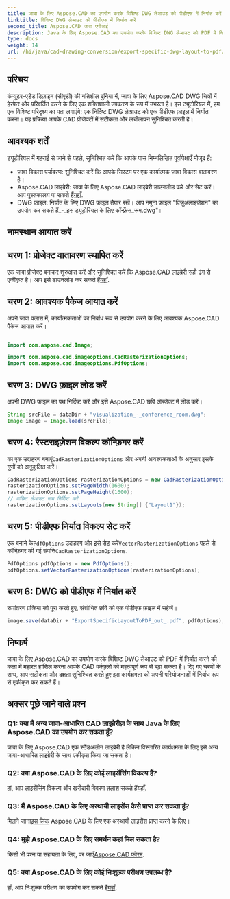 ```yaml
---
title: जावा के लिए Aspose.CAD का उपयोग करके विशिष्ट DWG लेआउट को पीडीएफ में निर्यात करें
linktitle: विशिष्ट DWG लेआउट को पीडीएफ में निर्यात करें
second_title: Aspose.CAD जावा एपीआई
description: Java के लिए Aspose.CAD का उपयोग करके विशिष्ट DWG लेआउट को PDF में निर्यात करने के लिए चरण-दर-चरण मार्गदर्शिका देखें। अपने CAD वर्कफ़्लो को सहजता से अनुकूलित करें।
type: docs
weight: 14
url: /hi/java/cad-drawing-conversion/export-specific-dwg-layout-to-pdf/
---
```

## परिचय

कंप्यूटर-एडेड डिज़ाइन (सीएडी) की गतिशील दुनिया में, जावा के लिए Aspose.CAD DWG चित्रों में हेरफेर और परिवर्तित करने के लिए एक शक्तिशाली उपकरण के रूप में उभरता है। इस ट्यूटोरियल में, हम एक विशिष्ट परिदृश्य का पता लगाएंगे: एक निर्दिष्ट DWG लेआउट को एक पीडीएफ फ़ाइल में निर्यात करना। यह प्रक्रिया आपके CAD प्रोजेक्टों में सटीकता और लचीलापन सुनिश्चित करती है।

## आवश्यक शर्तें

ट्यूटोरियल में गहराई से जाने से पहले, सुनिश्चित करें कि आपके पास निम्नलिखित पूर्वापेक्षाएँ मौजूद हैं:

- जावा विकास पर्यावरण: सुनिश्चित करें कि आपके सिस्टम पर एक कार्यात्मक जावा विकास वातावरण है।
-  Aspose.CAD लाइब्रेरी: जावा के लिए Aspose.CAD लाइब्रेरी डाउनलोड करें और सेट करें। आप पुस्तकालय पा सकते हैं[यहाँ](https://releases.aspose.com/cad/java/).
- DWG फ़ाइल: निर्यात के लिए DWG फ़ाइल तैयार रखें। आप नमूना फ़ाइल "विज़ुअलाइज़ेशन" का उपयोग कर सकते हैं_-_इस ट्यूटोरियल के लिए कॉन्फ़्रेंस_रूम.dwg"।

## नामस्थान आयात करें

## चरण 1: प्रोजेक्ट वातावरण स्थापित करें

एक जावा प्रोजेक्ट बनाकर शुरुआत करें और सुनिश्चित करें कि Aspose.CAD लाइब्रेरी सही ढंग से एकीकृत है। आप इसे डाउनलोड कर सकते हैं[यहाँ](https://releases.aspose.com/cad/java/).

## चरण 2: आवश्यक पैकेज आयात करें

अपने जावा क्लास में, कार्यात्मकताओं का निर्बाध रूप से उपयोग करने के लिए आवश्यक Aspose.CAD पैकेज आयात करें।

```java

import com.aspose.cad.Image;

import com.aspose.cad.imageoptions.CadRasterizationOptions;
import com.aspose.cad.imageoptions.PdfOptions;
```

## चरण 3: DWG फ़ाइल लोड करें

अपनी DWG फ़ाइल का पथ निर्दिष्ट करें और इसे Aspose.CAD छवि ऑब्जेक्ट में लोड करें।

```java
String srcFile = dataDir + "visualization_-_conference_room.dwg";
Image image = Image.load(srcFile);
```

## चरण 4: रैस्टराइज़ेशन विकल्प कॉन्फ़िगर करें

 का एक उदाहरण बनाएं`CadRasterizationOptions` और अपनी आवश्यकताओं के अनुसार इसके गुणों को अनुकूलित करें।

```java
CadRasterizationOptions rasterizationOptions = new CadRasterizationOptions();
rasterizationOptions.setPageWidth(1600);
rasterizationOptions.setPageHeight(1600);
// वांछित लेआउट नाम निर्दिष्ट करें
rasterizationOptions.setLayouts(new String[] {"Layout1"});
```

## चरण 5: पीडीएफ निर्यात विकल्प सेट करें

 एक बनाने के`PdfOptions` उदाहरण और इसे सेट करें`VectorRasterizationOptions` पहले से कॉन्फ़िगर की गई संपत्ति`CadRasterizationOptions`.

```java
PdfOptions pdfOptions = new PdfOptions();
pdfOptions.setVectorRasterizationOptions(rasterizationOptions);
```

## चरण 6: DWG को पीडीएफ में निर्यात करें

रूपांतरण प्रक्रिया को पूरा करते हुए, संशोधित छवि को एक पीडीएफ फ़ाइल में सहेजें।

```java
image.save(dataDir + "ExportSpecificLayoutToPDF_out_.pdf", pdfOptions);
```

## निष्कर्ष

जावा के लिए Aspose.CAD का उपयोग करके विशिष्ट DWG लेआउट को PDF में निर्यात करने की कला में महारत हासिल करना आपके CAD वर्कफ़्लो को महत्वपूर्ण रूप से बढ़ा सकता है। दिए गए चरणों के साथ, आप सटीकता और दक्षता सुनिश्चित करते हुए इस कार्यक्षमता को अपनी परियोजनाओं में निर्बाध रूप से एकीकृत कर सकते हैं।

## अक्सर पूछे जाने वाले प्रश्न

### Q1: क्या मैं अन्य जावा-आधारित CAD लाइब्रेरीज़ के साथ Java के लिए Aspose.CAD का उपयोग कर सकता हूँ?

जावा के लिए Aspose.CAD एक स्टैंडअलोन लाइब्रेरी है लेकिन विस्तारित कार्यक्षमता के लिए इसे अन्य जावा-आधारित लाइब्रेरी के साथ एकीकृत किया जा सकता है।

### Q2: क्या Aspose.CAD के लिए कोई लाइसेंसिंग विकल्प हैं?

 हां, आप लाइसेंसिंग विकल्प और खरीदारी विवरण तलाश सकते हैं[यहाँ](https://purchase.aspose.com/buy).

### Q3: मैं Aspose.CAD के लिए अस्थायी लाइसेंस कैसे प्राप्त कर सकता हूं?

 मिलने जाना[इस लिंक](https://purchase.aspose.com/temporary-license/) Aspose.CAD के लिए एक अस्थायी लाइसेंस प्राप्त करने के लिए।

### Q4: मुझे Aspose.CAD के लिए समर्थन कहां मिल सकता है?

 किसी भी प्रश्न या सहायता के लिए, पर जाएँ[Aspose.CAD फोरम](https://forum.aspose.com/c/cad/19).

### Q5: क्या Aspose.CAD के लिए कोई निःशुल्क परीक्षण उपलब्ध है?

 हाँ, आप निःशुल्क परीक्षण का उपयोग कर सकते हैं[यहाँ](https://releases.aspose.com/).